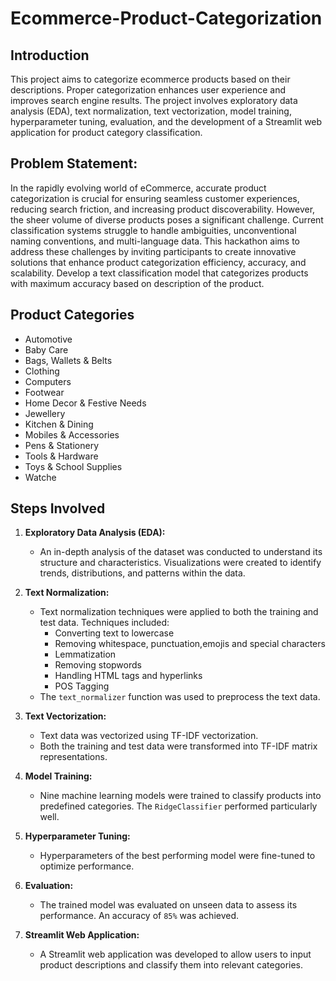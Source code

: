 # Ecommerce-Product-Categorization
## Introduction

This project aims to categorize ecommerce products based on their descriptions. Proper categorization enhances user experience and improves search engine results. The project involves exploratory data analysis (EDA), text normalization, text vectorization, model training, hyperparameter tuning, evaluation, and the development of a Streamlit web application for product category classification.
## Problem Statement: 

In the rapidly evolving world of eCommerce, accurate product categorization is crucial for ensuring seamless customer experiences, reducing search friction, and increasing product discoverability. However, the sheer volume of diverse products poses a significant challenge. Current classification systems struggle to handle ambiguities, unconventional naming conventions, and multi-language data. This hackathon aims to address these challenges by inviting participants to create innovative solutions that enhance product categorization efficiency, accuracy, and scalability.
Develop a text classification model that categorizes products with maximum accuracy based on description of the product.
## Product Categories

- Automotive
- Baby Care
- Bags, Wallets & Belts
- Clothing
- Computers
- Footwear
- Home Decor & Festive Needs
- Jewellery
- Kitchen & Dining
- Mobiles & Accessories
- Pens & Stationery
- Tools & Hardware
- Toys & School Supplies
- Watche

## Steps Involved

1. **Exploratory Data Analysis (EDA):**
   - An in-depth analysis of the dataset was conducted to understand its structure and characteristics. Visualizations were created to identify trends, distributions, and patterns within the data.

2. **Text Normalization:**
   - Text normalization techniques were applied to both the training and test data. Techniques included:
     - Converting text to lowercase
     - Removing whitespace, punctuation,emojis and special characters
     - Lemmatization
     - Removing stopwords
     - Handling HTML tags and hyperlinks
     - POS Tagging
   - The `text_normalizer` function was used to preprocess the text data.

3. **Text Vectorization:**
   - Text data was vectorized using TF-IDF vectorization.
   - Both the training and test data were transformed into TF-IDF matrix representations.

4. **Model Training:**
   - Nine machine learning models were trained to classify products into predefined categories. The `RidgeClassifier` performed particularly well.

5. **Hyperparameter Tuning:**
   - Hyperparameters of the best performing model were fine-tuned to optimize performance.

6. **Evaluation:**
   - The trained model was evaluated on unseen data to assess its performance. An accuracy of `85%` was achieved.

7. **Streamlit Web Application:**
   - A Streamlit web application was developed to allow users to input product descriptions and classify them into relevant categories.
